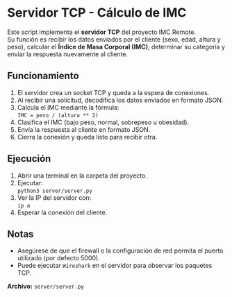 # Servidor TCP - Cálculo de IMC

Este script implementa el **servidor TCP** del proyecto IMC Remote.  
Su función es recibir los datos enviados por el cliente (sexo, edad, altura y peso), calcular el **Índice de Masa Corporal (IMC)**, determinar su categoría y enviar la respuesta nuevamente al cliente.

## Funcionamiento

1. El servidor crea un socket TCP y queda a la espera de conexiones.
2. Al recibir una solicitud, decodifica los datos enviados en formato JSON.
3. Calcula el IMC mediante la fórmula:  
   `IMC = peso / (altura ** 2)`
4. Clasifica el IMC (bajo peso, normal, sobrepeso u obesidad).
5. Envía la respuesta al cliente en formato JSON.
6. Cierra la conexión y queda listo para recibir otra.

## Ejecución

1. Abrir una terminal en la carpeta del proyecto.
2. Ejecutar:  
   `python3 server/server.py`
3. Ver la IP del servidor con:  
   `ip a`
4. Esperar la conexión del cliente.

## Notas

- Asegúrese de que el firewall o la configuración de red permita el puerto utilizado (por defecto 5000).
- Puede ejecutar `Wireshark` en el servidor para observar los paquetes TCP.

**Archivo:** `server/server.py`
